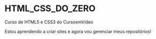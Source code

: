 # HTML_CSS_DO_ZERO
 Curso de HTML5 e CSS3 do CursoemVídeo

 Estou aprendendo a criar sites e agora vou gerenciar meus repositórios!
